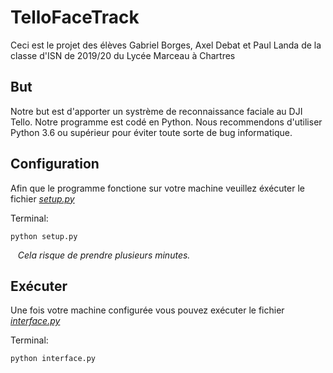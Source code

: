 # TelloFaceTrack
 Ceci est le projet des élèves Gabriel Borges, Axel Debat et Paul Landa de la classe d'ISN de 2019/20 du Lycée Marceau à Chartres

## But
Notre but est d'apporter un systrème de reconnaissance faciale au DJI Tello. Notre programme est codé en Python. Nous recommendons d'utiliser Python 3.6 ou supérieur pour éviter toute sorte de bug informatique.

## Configuration
Afin que le programme fonctione sur votre machine veuillez éxécuter le fichier [_setup.py_](setup.py)

Terminal:
```
python setup.py
```
&nbsp;&nbsp;
_Cela risque de prendre plusieurs minutes._


## Exécuter
Une fois votre machine configurée vous pouvez exécuter le fichier [_interface.py_](interface.py)

Terminal:
```
python interface.py
```

